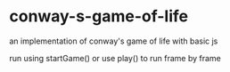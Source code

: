 # conway-s-game-of-life
an implementation of conway's game of life with basic js

run using startGame() or use play() to run frame by frame

